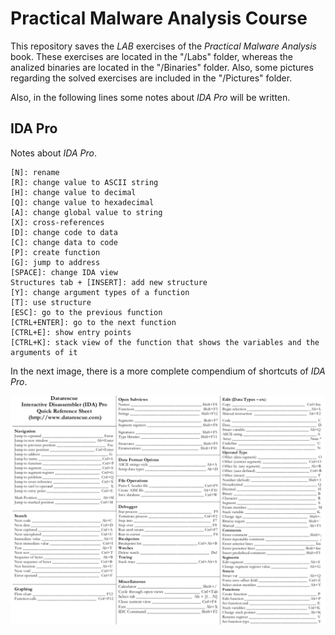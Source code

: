 # Practical Malware Analysis Course

This repository saves the _LAB_ exercises of the _Practical Malware Analysis_ book. These exercises are located in the "/Labs" folder, whereas the analized binaries are located in the "/Binaries" folder. Also, some pictures regarding the solved exercises are included in the "/Pictures" folder.

Also, in the following lines some notes about _IDA Pro_ will be written.


## IDA Pro

Notes about _IDA Pro_.

```
[N]: rename
[R]: change value to ASCII string
[H]: change value to decimal
[Q]: change value to hexadecimal
[A]: change global value to string
[X]: cross-references
[D]: change code to data
[C]: change data to code
[P]: create function
[G]: jump to address
[SPACE]: change IDA view
Structures tab + [INSERT]: add new structure
[Y]: change argument types of a function
[T]: use structure
[ESC]: go to the previous function
[CTRL+ENTER]: go to the next function
[CTRL+E]: show entry points
[CTRL+K]: stack view of the function that shows the variables and the arguments of it
```

In the next image, there is a more complete compendium of shortcuts of _IDA Pro_.

![_IDA Pro_ shortcuts](Pictures/Others/IDA_Pro_shortcuts.png)
